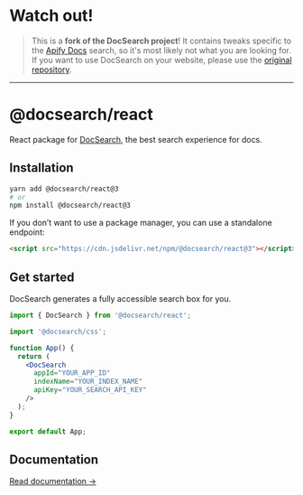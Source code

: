# Watch out!

> This is a **fork of the DocSearch project**! It contains tweaks specific to the [Apify Docs](https://docs.apify.com/) search, so it's most likely not what you are looking for. If you want to use DocSearch on your website, please use the [original repository](https://github.com/algolia/docsearch).

---

# @docsearch/react

React package for [DocSearch](http://docsearch.algolia.com/), the best search experience for docs.

## Installation

```bash
yarn add @docsearch/react@3
# or
npm install @docsearch/react@3
```

If you don’t want to use a package manager, you can use a standalone endpoint:

```html
<script src="https://cdn.jsdelivr.net/npm/@docsearch/react@3"></script>
```

## Get started

DocSearch generates a fully accessible search box for you.

```jsx App.js
import { DocSearch } from '@docsearch/react';

import '@docsearch/css';

function App() {
  return (
    <DocSearch
      appId="YOUR_APP_ID"
      indexName="YOUR_INDEX_NAME"
      apiKey="YOUR_SEARCH_API_KEY"
    />
  );
}

export default App;
```

## Documentation

[Read documentation →](https://docsearch.algolia.com/docs/DocSearch-v3)

